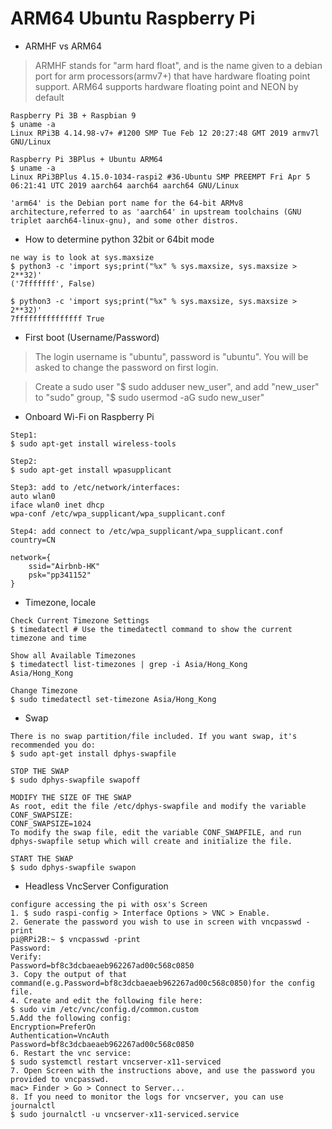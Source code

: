 ARM64 Ubuntu Raspberry Pi
=========================
* ARMHF vs ARM64 
> ARMHF stands for "arm hard float", and is the name given to a debian port for arm processors(armv7+) that have hardware floating point support.
> ARM64 supports hardware floating point and NEON by default
```
Raspberry Pi 3B + Raspbian 9 
$ uname -a
Linux RPi3B 4.14.98-v7+ #1200 SMP Tue Feb 12 20:27:48 GMT 2019 armv7l GNU/Linux

Raspberry Pi 3BPlus + Ubuntu ARM64 
$ uname -a
Linux RPi3BPlus 4.15.0-1034-raspi2 #36-Ubuntu SMP PREEMPT Fri Apr 5 06:21:41 UTC 2019 aarch64 aarch64 aarch64 GNU/Linux

'arm64' is the Debian port name for the 64-bit ARMv8 architecture,referred to as 'aarch64' in upstream toolchains (GNU triplet aarch64-linux-gnu), and some other distros.

```

* How to determine python 32bit or 64bit mode
```
ne way is to look at sys.maxsize
$ python3 -c 'import sys;print("%x" % sys.maxsize, sys.maxsize > 2**32)'
('7fffffff', False)

$ python3 -c 'import sys;print("%x" % sys.maxsize, sys.maxsize > 2**32)'
7fffffffffffffff True
```

* First boot (Username/Password)
> The login username is "ubuntu", password is "ubuntu". You will be asked to change the password on first login.

> Create a sudo user "$ sudo adduser new_user", and add "new_user" to "sudo" group, "$ sudo usermod -aG sudo new_user"

* Onboard Wi-Fi on Raspberry Pi 
```
Step1:
$ sudo apt-get install wireless-tools 

Step2:
$ sudo apt-get install wpasupplicant 

Step3: add to /etc/network/interfaces:
auto wlan0
iface wlan0 inet dhcp
wpa-conf /etc/wpa_supplicant/wpa_supplicant.conf 

Step4: add connect to /etc/wpa_supplicant/wpa_supplicant.conf 
country=CN 

network={
    ssid="Airbnb-HK"
    psk="pp341152"
}
```

* Timezone, locale
```
Check Current Timezone Settings 
$ timedatectl # Use the timedatectl command to show the current timezone and time

Show all Available Timezones 
$ timedatectl list-timezones | grep -i Asia/Hong_Kong
Asia/Hong_Kong

Change Timezone 
$ sudo timedatectl set-timezone Asia/Hong_Kong 
```

* Swap 
```
There is no swap partition/file included. If you want swap, it's recommended you do:
$ sudo apt-get install dphys-swapfile

STOP THE SWAP 
$ sudo dphys-swapfile swapoff 

MODIFY THE SIZE OF THE SWAP 
As root, edit the file /etc/dphys-swapfile and modify the variable CONF_SWAPSIZE:
CONF_SWAPSIZE=1024
To modify the swap file, edit the variable CONF_SWAPFILE, and run dphys-swapfile setup which will create and initialize the file.

START THE SWAP 
$ sudo dphys-swapfile swapon
```

* Headless VncServer Configuration 
```
configure accessing the pi with osx's Screen
1. $ sudo raspi-config > Interface Options > VNC > Enable.
2. Generate the password you wish to use in screen with vncpasswd -print 
pi@RPi2B:~ $ vncpasswd -print
Password:
Verify:
Password=bf8c3dcbaeaeb962267ad00c568c0850
3. Copy the output of that command(e.g.Password=bf8c3dcbaeaeb962267ad00c568c0850)for the config file.
4. Create and edit the following file here:
$ sudo vim /etc/vnc/config.d/common.custom 
5.Add the following config:
Encryption=PreferOn
Authentication=VncAuth
Password=bf8c3dcbaeaeb962267ad00c568c0850
6. Restart the vnc service:
$ sudo systemctl restart vncserver-x11-serviced 
7. Open Screen with the instructions above, and use the password you provided to vncpasswd.
mac> Finder > Go > Connect to Server... 
8. If you need to monitor the logs for vncserver, you can use journalctl
$ sudo journalctl -u vncserver-x11-serviced.service 
```
